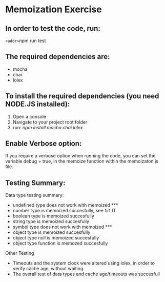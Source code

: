 # Memoization Exercise 

## In order to test the code, run:
`<addr>`npm run test

## The required dependencies are:
* mocha
* chai
* lolex

## To install the required dependencies (you need NODE.JS installed):
1. Open a console
1. Navigate to your project root folder
1. run: *npm install mocha chai lolex*

## Enable Verbose option:
If you require a verbose option when running the code, you can set the variable debug = true, in the memoize function within the memoizaton.js file.

## Testing Summary:

Data type testing summary:
* undefined type does not work with memoized   ***
* number type is memoized succesfully, see firt IT
* boolean type is memoized succesfully
* string type is memoized succesfully
* symbol type does not work with memoized      ***
* object type is memoized succesfully
* object type null is memoized succesfully
* object type function is memozed succesfully

Other Testing
* Timeouts and the system clock were altered using lolex, in order to verify cache age, without waiting.
* The overall test of data types and cache age/timeouts was succesfull
